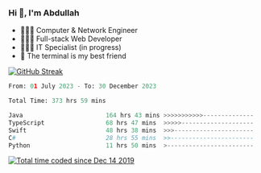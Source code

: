 <h3>Hi 👋, I'm Abdullah</h3>

- 👷🏼‍♂️ Computer & Network Engineer
- 👨🏻‍💻 Full-stack Web Developer
- 👨🏻‍💻 IT Specialist (in progress)
- 🖤 The terminal is my best friend

[![GitHub Streak](https://streak-stats.demolab.com?user=al3bad&theme=transparent&date_format=j%20M%5B%20Y%5D)](https://git.io/streak-stats)

<!--START_SECTION:waka-->

```python
From: 01 July 2023 - To: 30 December 2023

Total Time: 373 hrs 59 mins

Java                       164 hrs 43 mins >>>>>>>>>>>--------------   43.82 %
TypeScript                 68 hrs 47 mins  >>>>>--------------------   18.30 %
Swift                      48 hrs 38 mins  >>>----------------------   12.94 %
C#                         28 hrs 55 mins  >>-----------------------   07.69 %
Python                     11 hrs 50 mins  >------------------------   03.15 %
```

<!--END_SECTION:waka-->

<p>
  <a href="https://wakatime.com/@ce2a2aac-0d6b-4d65-b864-8a4bcaf12967"><img src="https://wakatime.com/badge/user/ce2a2aac-0d6b-4d65-b864-8a4bcaf12967.svg" alt="Total time coded since Dec 14 2019" /></a>
</p>
